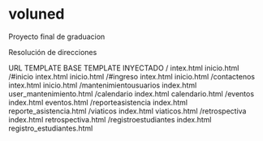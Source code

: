 # voluned
Proyecto final de graduacion


Resolución de direcciones

URL                       TEMPLATE BASE         TEMPLATE INYECTADO
/                         intex.html            inicio.html
/#inicio                  intex.html            inicio.html
/#ingreso                 intex.html            inicio.html
/contactenos              intex.html            inicio.html
/mantenimientousuarios    index.html            user_mantenimiento.html
/calendario               index.html            calendario.html
/eventos                  index.html            eventos.html
/reporteasistencia        index.html            reporte_asistencia.html
/viaticos                 index.html            viaticos.html
/retrospectiva            index.html            retrospectiva.html
/registroestudiantes      index.html            registro_estudiantes.html